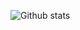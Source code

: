![Github stats](https://github-readme-stats.vercel.app/api?username=Gl00ria&theme=merko&show_icons=true&count_private=true)
